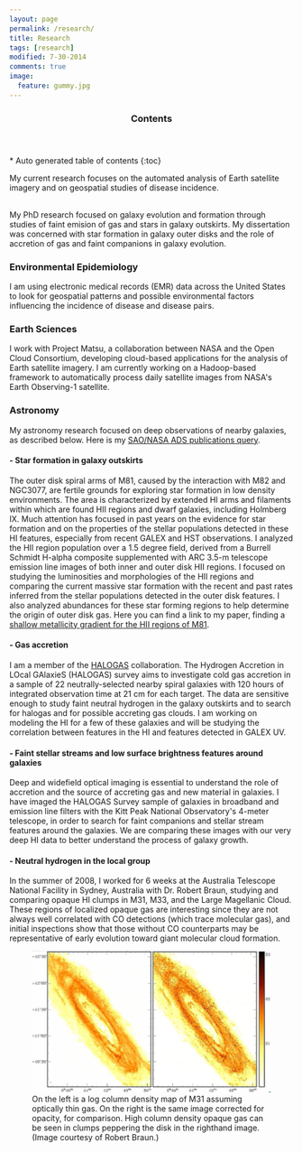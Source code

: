 ```yaml
---
layout: page
permalink: /research/
title: Research 
tags: [research]
modified: 7-30-2014
comments: true
image:
  feature: gummy.jpg
---
```


<section id="table-of-contents" class="toc">
  <header>
    <h3 >Contents</h3>
  </header>
<div id="drawer" markdown="1">
*  Auto generated table of contents
{:toc}
</div>
</section><!-- /#table-of-contents -->


My current research focuses on the automated analysis of Earth satellite imagery
and on geospatial studies of disease incidence.  

<br>My PhD research focused on 
galaxy evolution and formation through studies of faint emision of gas and stars
in galaxy outskirts.  My dissertation was concerned with star formation in galaxy
outer disks and the role of accretion of gas and faint companions in galaxy evolution.  

### Environmental Epidemiology

I am using electronic medical records (EMR) data across the United States to 
look for geospatial patterns and possible environmental factors influencing the incidence of disease and disease pairs.

### Earth Sciences

I work with Project Matsu, a collaboration between NASA and the Open Cloud Consortium,
developing cloud-based applications for the analysis of Earth satellite imagery.
I am currently working on a Hadoop-based framework to automatically process daily
satellite images from NASA's Earth Observing-1 satellite.

### Astronomy

My astronomy research focused on deep observations of nearby galaxies, as described below. 
Here is my [SAO/NASA ADS publications query](http://adsabs.harvard.edu/cgi-bin/nph-abs_connect?library&libname=my+publications&libid=4f29dfc54b).

#### - Star formation in galaxy outskirts

The outer disk spiral arms of M81, caused by the interaction with M82 and NGC3077, are fertile grounds for exploring star formation in low density environments. The area is characterized by extended HI arms and filaments within which are found HII regions and dwarf galaxies, including Holmberg IX. Much attention has focused in past years on the evidence for star formation and on the properties of the stellar populations detected in these HI features, especially from recent GALEX and HST observations. I analyzed the HII region population over a 1.5 degree field, derived from a Burrell Schmidt H-alpha composite supplemented with ARC 3.5-m telescope emission line images of both inner and outer disk HII regions. I focused on studying the luminosities and morphologies of the HII regions and comparing the current massive star formation with the recent and past rates inferred from the stellar populations detected in the outer disk features. I also analyzed abundances for these star forming regions to help determine the origin of outer disk gas. Here you can find a link to my paper, finding a [shallow metallicity gradient for the HII regions of M81](http://adsabs.harvard.edu/abs/2012MNRAS.422..401P).

#### - Gas accretion

I am a member of the [HALOGAS](http://www.astron.nl/halogas/) collaboration. The Hydrogen Accretion in LOcal GAlaxieS (HALOGAS) survey aims to investigate cold gas accretion in a sample of 22 neutrally-selected nearby spiral galaxies with 120 hours of integrated observation time at 21 cm for each target. The data are sensitive enough to study faint neutral hydrogen in the galaxy outskirts and to search for halogas and for possible accreting gas clouds. I am working on modeling the HI for a few of these galaxies and will be studying the correlation between features in the HI and features detected in GALEX UV.

#### - Faint stellar streams and low surface brightness features around galaxies
Deep and widefield optical imaging is essential to understand the role of accretion and the source of accreting gas and new material in galaxies. I have imaged the HALOGAS Survey sample of galaxies in broadband and emission line filters with the Kitt Peak National Observatory's 4-meter telescope, in order to search for faint companions and stellar stream features around the galaxies. We are comparing these images with our very deep HI data to better understand the process of galaxy growth.

#### - Neutral hydrogen in the local group
In the summer of 2008, I worked for 6 weeks at the Australia Telescope National Facility in Sydney, Australia with Dr. Robert Braun, studying and comparing opaque HI clumps in M31, M33, and the Large Magellanic Cloud. These regions of localized opaque gas are interesting since they are not always well correlated with CO detections (which trace molecular gas), and initial inspections show that those without CO counterparts may be representative of early evolution toward giant molecular cloud formation.

<figure>
	<a href="/images/m31opacity.jpg"><img src="/images/m31opacity.jpg"></a>
	<figcaption>On the left is a log column density map of M31 assuming optically thin gas. On the right is the same image corrected for opacity, for comparison. High column density opaque gas can be seen in clumps peppering the disk in the righthand image. (Image courtesy of Robert Braun.) </figcaption>

</figure>
